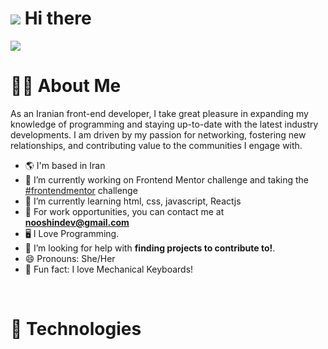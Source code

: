 
#    ![](https://user-images.githubusercontent.com/18350557/176309783-0785949b-9127-417c-8b55-ab5a4333674e.gif)   Hi there 



<img  src="https://i.postimg.cc/5y2y25Ny/Untitled-1594-400-px-2.png">



<br/>



#  👩‍🦰   About Me

<p>
  
As an Iranian front-end developer, I take great pleasure in expanding my knowledge of programming and staying up-to-date with the latest industry developments. I am driven by my passion for networking, fostering new relationships, and contributing value to the communities I engage with.

<div>


 



- 🌎 I'm based in Iran
- 🔭 I’m currently working on Frontend Mentor challenge and taking the [#frontendmentor](https://www.frontendmentor.io) challenge
- 🌱 I’m currently learning html, css, javascript, Reactjs
- 🤝 For work opportunities, you can contact me at **nooshindev@gmail.com**
- 🖥 I Love Programming.
- 🍂 I’m looking for help with **finding projects to contribute to!**.
- 😄 Pronouns: She/Her
- 🍩 Fun fact: I love Mechanical Keyboards!

<br />





  
</p>
	
	

  </p>



# 🔧  Technologies





